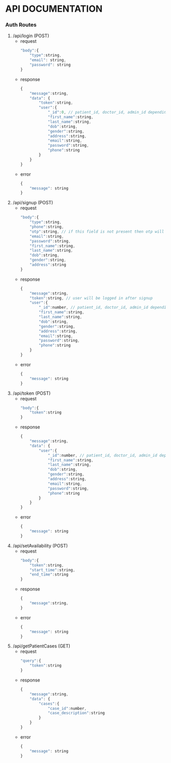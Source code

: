 # API DOCUMENTATION


### Auth Routes

1. /api/login (POST)
   - request
        ```javascript
        "body":{
            "type":string,
            "email": string,
            "password": string
        }
        ```
   - response
        ```javascript
        {
            "message":string,
            "data": {
                "token":string,
                "user":{
                    "_id":0, // patient_id, doctor_id, admin_id depending on type
                    "first_name":string,
                    "last_name":string,
                    "dob":string,
                    "gender":string,
                    "address":string,
                    "email":string,
                    "password":string,
                    "phone":string
                }
            }
        }
        ```
   - error
        ```javascript
        {
            "message": string
        }
        ```
2. /api/signup (POST)
   - request
        ``` javascript
        "body":{
            "type":string,
            "phone":string,
            "otp":string, // if this field is not present then otp will be sent on the phone number, call the api again with otp field
            "email":string,
            "password":string,
            "first_name":string,
            "last_name":string,
            "dob":string,
            "gender":string,
            "address":string
        }
        ```
    - response
        ```javascript
        {
            "message":string,
            "token":string, // user will be logged in after signup
            "user":{
                "_id":number, // patient_id, doctor_id, admin_id depending on type
                "first_name":string,
                "last_name":string,
                "dob":string,
                "gender":string,
                "address":string,
                "email":string,
                "password":string,
                "phone":string
            }
        }
        ```
    - error
        ```javascript
        {
            "message": string
        }
        ```
3. /api/token (POST)
   - request
        ```javascript
        "body":{
            "token":string
        }
        ```
   - response
        ```javascript
        {
            "message":string,
            "data": {
                "user":{
                    "_id":number, // patient_id, doctor_id, admin_id depending on type
                    "first_name":string,
                    "last_name":string,
                    "dob":string,
                    "gender":string,
                    "address":string,
                    "email":string,
                    "password":string,
                    "phone":string
                }
            }
        }
        ```
   - error
        ```javascript
        {
            "message": string
        }
        ```
4. /api/setAvailability (POST)
   - request
        ```javascript
        "body":{
            "token":string, 
            "start_time":string,
            "end_time":string
        }
        ```
   - response
        ```javascript
        {
            "message":string, 
        }
        ```
   - error
        ```javascript
        {
            "message": string
        }
        ```
5. /api/getPatientCases (GET)
   - request
        ```javascript
        "query":{
            "token":string 
        }
        ```
   - response
        ```javascript
        {
            "message":string, 
            "data": {
                "cases":{
                    "case_id":number,
                    "case_description":string
                }
            }
        }
        ```
   - error
        ```javascript
        {
            "message": string
        }
        ```
